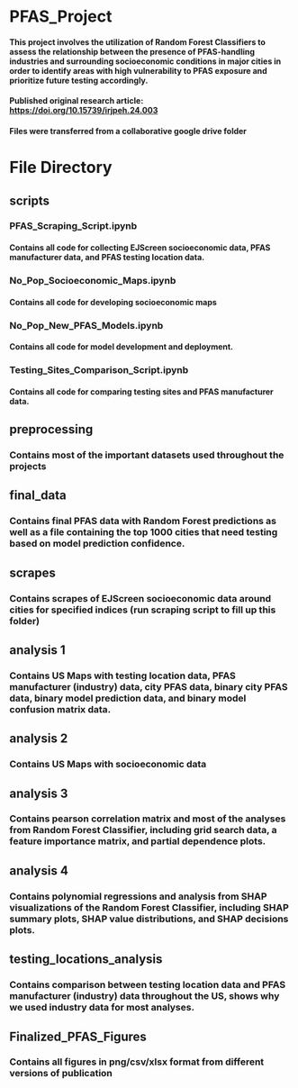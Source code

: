 # PFAS_Project
#### This project involves the utilization of Random Forest Classifiers to assess the relationship between the presence of PFAS-handling industries and surrounding socioeconomic conditions in major cities in order to identify areas with high vulnerability to PFAS exposure and prioritize future testing accordingly. 
#### Published original research article: https://doi.org/10.15739/irjpeh.24.003
#### Files were transferred from a collaborative google drive folder

# File Directory
## scripts
### PFAS_Scraping_Script.ipynb 
#### Contains all code for collecting EJScreen socioeconomic data, PFAS manufacturer data, and PFAS testing location data.

### No_Pop_Socioeconomic_Maps.ipynb 
#### Contains all code for developing socioeconomic maps

### No_Pop_New_PFAS_Models.ipynb 
#### Contains all code for model development and deployment.

### Testing_Sites_Comparison_Script.ipynb
#### Contains all code for comparing testing sites and PFAS manufacturer data.

## preprocessing
### Contains most of the important datasets used throughout the projects

## final_data
### Contains final PFAS data with Random Forest predictions as well as a file containing the top 1000 cities that need testing based on model prediction confidence.

## scrapes
### Contains scrapes of EJScreen socioeconomic data around cities for specified indices (run scraping script to fill up this folder)

## analysis 1
### Contains US Maps with testing location data, PFAS manufacturer (industry) data, city PFAS data, binary city PFAS data, binary model prediction data, and binary model confusion matrix data.

## analysis 2
### Contains US Maps with socioeconomic data

## analysis 3
### Contains pearson correlation matrix and most of the analyses from Random Forest Classifier, including grid search data, a feature importance matrix, and partial dependence plots.

## analysis 4
### Contains polynomial regressions and analysis from SHAP visualizations of the Random Forest Classifier, including SHAP summary plots, SHAP value distributions, and SHAP decisions plots. 

## testing_locations_analysis
### Contains comparison between testing location data and PFAS manufacturer (industry) data throughout the US, shows why we used industry data for most analyses.

## Finalized_PFAS_Figures
### Contains all figures in png/csv/xlsx format from different versions of publication
